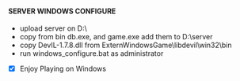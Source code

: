 #### SERVER WINDOWS CONFIGURE
- upload server on D:\
- copy from bin db.exe, and game.exe add them to D:\server
- copy DevIL-1.7.8.dll from ExternWindowsGame\libdevil\win32\bin
- run windows_configure.bat as administrator
- [x] Enjoy Playing on Windows
